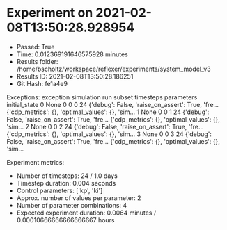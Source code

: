 
# Experiment on 2021-02-08T13:50:28.928954
* Passed: True
* Time: 0.012369191646575928 minutes
* Results folder: /home/bscholtz/workspace/reflexer/experiments/system_model_v3
* Results ID: 2021-02-08T13:50:28.186251
* Git Hash: fe1a4e9

Exceptions:
  exception  simulation  run  subset  timesteps                                         parameters                                      initial_state
0      None           0    0       0         24  {'debug': False, 'raise_on_assert': True, 'fre...  {'cdp_metrics': {}, 'optimal_values': {}, 'sim...
1      None           0    0       1         24  {'debug': False, 'raise_on_assert': True, 'fre...  {'cdp_metrics': {}, 'optimal_values': {}, 'sim...
2      None           0    0       2         24  {'debug': False, 'raise_on_assert': True, 'fre...  {'cdp_metrics': {}, 'optimal_values': {}, 'sim...
3      None           0    0       3         24  {'debug': False, 'raise_on_assert': True, 'fre...  {'cdp_metrics': {}, 'optimal_values': {}, 'sim...

Experiment metrics:

* Number of timesteps: 24 / 1.0 days
* Timestep duration: 0.004 seconds
* Control parameters: ['kp', 'ki']
* Approx. number of values per parameter: 2
* Number of parameter combinations: 4
* Expected experiment duration: 0.0064 minutes / 0.00010666666666666667 hours
    
    